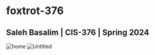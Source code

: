 # foxtrot-376
## Saleh Basalim | CIS-376 | Spring 2024


![home](https://github.com/salehmb89/dev-foxtrot/assets/156353463/3a2c9bbe-1a05-449d-83aa-bacd6ab889f8)
![Untitled](https://github.com/salehmb89/dev-foxtrot/assets/156353463/afb25d1b-13dd-4b85-92dc-7f1b71ce09e1)
